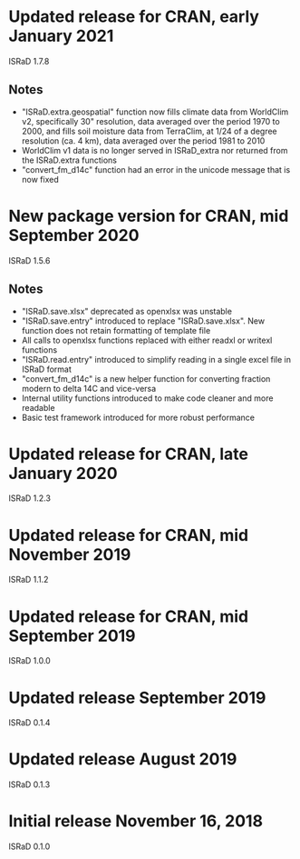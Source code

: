 # Updated release for CRAN, early January 2021
ISRaD 1.7.8

## Notes
* "ISRaD.extra.geospatial" function now fills climate data from WorldClim v2, specifically 30" resolution, data averaged over the period 1970 to 2000, and fills soil moisture data from TerraClim, at 1/24 of a degree resolution (ca. 4 km), data averaged over the period 1981 to 2010
* WorldClim v1 data is no longer served in ISRaD_extra nor returned from the ISRaD.extra functions
* "convert_fm_d14c" function had an error in the unicode message that is now fixed

# New package version for CRAN, mid September 2020
ISRaD 1.5.6

## Notes
* "ISRaD.save.xlsx" deprecated as openxlsx was unstable
* "ISRaD.save.entry" introduced to replace "ISRaD.save.xlsx". New function does not retain formatting of template file
* All calls to openxlsx functions replaced with either readxl or writexl functions
* "ISRaD.read.entry" introduced to simplify reading in a single excel file in ISRaD format
* "convert_fm_d14c" is a new helper function for converting fraction modern to delta 14C and vice-versa
* Internal utility functions introduced to make code cleaner and more readable
* Basic test framework introduced for more robust performance

# Updated release for CRAN, late January 2020
ISRaD 1.2.3

# Updated release for CRAN, mid November 2019
ISRaD 1.1.2

# Updated release for CRAN, mid September 2019
ISRaD 1.0.0

# Updated release September 2019
ISRaD 0.1.4

# Updated release August 2019
ISRaD 0.1.3

# Initial release November 16, 2018
ISRaD 0.1.0
